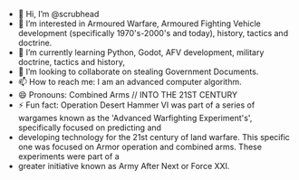 - 👋 Hi, I’m @scrubhead
- 👀 I’m interested in Armoured Warfare, Armoured Fighting Vehicle development (specifically 1970's-2000's and today), history, tactics and doctrine.
- 🌱 I’m currently learning Python, Godot, AFV development, military doctrine, tactics and history,
- 💞️ I’m looking to collaborate on stealing Government Documents.
- 📫 How to reach me: I am an advanced computer algorithm.
- 😄 Pronouns: Combined Arms // INTO THE 21ST CENTURY
- ⚡ Fun fact: Operation Desert Hammer VI was part of a series of wargames known as the 'Advanced Warfighting Experiment's', specifically focused on predicting and
-   developing technology for the 21st century of land warfare. This specific one was focused on Armor operation and combined arms. These experiments were part of a
-   greater initiative known as Army After Next or Force XXI.

<!---
scrubhead/scrubhead is a ✨ special ✨ repository because its `README.md` (this file) appears on your GitHub profile.
You can click the Preview link to take a look at your changes.
--->
